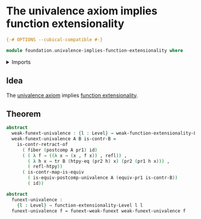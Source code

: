 # The univalence axiom implies function extensionality

```agda
{-# OPTIONS --cubical-compatible #-}

module foundation.univalence-implies-function-extensionality where
```

<details><summary>Imports</summary>

```agda
open import foundation.dependent-pair-types
open import foundation.equivalence-induction
open import foundation.function-extensionality
open import foundation.type-arithmetic-dependent-pair-types
open import foundation.universe-levels
open import foundation.weak-function-extensionality

open import foundation-core.contractible-maps
open import foundation-core.contractible-types
open import foundation-core.fibers-of-maps
open import foundation-core.function-types
open import foundation-core.homotopies
open import foundation-core.identity-types
open import foundation-core.transport-along-identifications
```

</details>

## Idea

The [univalence axiom](foundation-core.univalence.md) implies
[function extensionality](foundation.function-extensionality.md).

## Theorem

```agda
abstract
  weak-funext-univalence : {l : Level} → weak-function-extensionality-Level l l
  weak-funext-univalence A B is-contr-B =
    is-contr-retract-of
      ( fiber (postcomp A pr1) id)
      ( ( λ f → ((λ x → (x , f x)) , refl)) ,
        ( λ h x → tr B (htpy-eq (pr2 h) x) (pr2 (pr1 h x))) ,
        ( refl-htpy))
      ( is-contr-map-is-equiv
        ( is-equiv-postcomp-univalence A (equiv-pr1 is-contr-B))
        ( id))

abstract
  funext-univalence :
    {l : Level} → function-extensionality-Level l l
  funext-univalence f = funext-weak-funext weak-funext-univalence f
```
